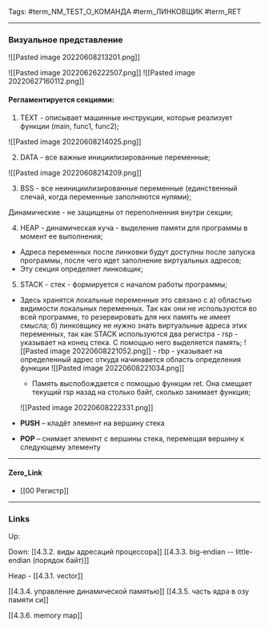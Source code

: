 Tags: #term_NM_TEST_O_КОМАНДА #term_ЛИНКОВЩИК #term_RET
***
### Визуальное представление

![[Pasted image 20220608213201.png]]

![[Pasted image 20220626222507.png]] ![[Pasted image 20220627160112.png]]

#### Регламентируется секциями:
1) TEXT - описывает машинные инструкции, которые реализует функции (main, func1, func2);

![[Pasted image 20220608214025.png]]

2) DATA - все важные инициилизированные переменные;

![[Pasted image 20220608214209.png]]

3) BSS - все неинициилизированные переменные (единственный слечай, когда переменные заполняются нулями);

Динамические - не защищены от переполненния внутри секции;

4) HEAP - динамическая куча - выделение памяти для программы в момент ее выполнения;
- Адреса переменных после линковки будут доступны после запуска программы, после чего идет заполнение виртуальных адресов;
- Эту секция определяет линковщик;

5) STACK - стек - формируется с началом работы программы;
- Здесь хранятся локальные переменные это связано с
		а) областью видимости локальных переменных. Так как они не используются во всей программе, то резервировать для них память не имеет смысла;
		б) линковщику не нужно знать виртуальные адреса этих переменных, так как STACK используются два регистра 
				- rsp - указывает на конец стека. С помощью него выделяется память;
				![[Pasted image 20220608221052.png]]
				- rbp - указывает на определенный адрес откуда начинавется область определения функции
				![[Pasted image 20220608221034.png]]
	- Память выспобождается с помощью функции ret. Она смещает текущий rsp назад на столько байт, сколько занимает функция;
	
	![[Pasted image 20220608222331.png]]
	
-   **PUSH** – кладёт элемент на вершину стека
-   **POP** – снимает элемент с вершины стека, перемещая вершину к следующему элементу

***
#### Zero_Link
- [[00 Регистр]]
***
### Links
Up:

Down:
[[4.3.2. виды адресаций процессора]] 
[[4.3.3. big-endian -- little-endian (порядок байт)]]

Heap - [[4.3.1. vector]]

[[4.3.4. управление динамической памятью]]
[[4.3.5. часть ядра в озу памяти си]]

[[4.3.6. memory map]]




